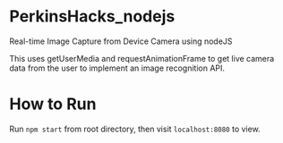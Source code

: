 # PerkinsHacks_nodejs
Real-time Image Capture from Device Camera using nodeJS

This uses getUserMedia and requestAnimationFrame to get live camera data from the user to implement an image recognition API.

How to Run
====
Run ```npm start``` from root directory, then visit ```localhost:8080``` to view.
